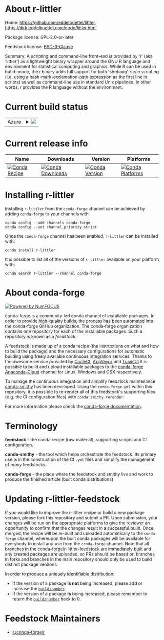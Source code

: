 About r-littler
===============

Home: https://github.com/eddelbuettel/littler, https://dirk.eddelbuettel.com/code/littler.html

Package license: GPL-2.0-or-later

Feedstock license: [BSD-3-Clause](https://github.com/conda-forge/r-littler-feedstock/blob/master/LICENSE.txt)

Summary: A scripting and command-line front-end is provided by 'r' (aka 'littler') as a lightweight binary wrapper around the GNU R language and environment for statistical computing and graphics. While R can be used in batch mode, the r binary adds full support for both 'shebang'-style scripting (i.e. using a  hash-mark-exclamation-path expression as the first line in scripts) as well as command-line use in standard Unix pipelines. In other words, r provides the R language without the environment.

Current build status
====================


<table>
    
  <tr>
    <td>Azure</td>
    <td>
      <details>
        <summary>
          <a href="https://dev.azure.com/conda-forge/feedstock-builds/_build/latest?definitionId=7864&branchName=master">
            <img src="https://dev.azure.com/conda-forge/feedstock-builds/_apis/build/status/r-littler-feedstock?branchName=master">
          </a>
        </summary>
        <table>
          <thead><tr><th>Variant</th><th>Status</th></tr></thead>
          <tbody><tr>
              <td>linux_64_r_base4.0</td>
              <td>
                <a href="https://dev.azure.com/conda-forge/feedstock-builds/_build/latest?definitionId=7864&branchName=master">
                  <img src="https://dev.azure.com/conda-forge/feedstock-builds/_apis/build/status/r-littler-feedstock?branchName=master&jobName=linux&configuration=linux_64_r_base4.0" alt="variant">
                </a>
              </td>
            </tr><tr>
              <td>linux_64_r_base4.1</td>
              <td>
                <a href="https://dev.azure.com/conda-forge/feedstock-builds/_build/latest?definitionId=7864&branchName=master">
                  <img src="https://dev.azure.com/conda-forge/feedstock-builds/_apis/build/status/r-littler-feedstock?branchName=master&jobName=linux&configuration=linux_64_r_base4.1" alt="variant">
                </a>
              </td>
            </tr><tr>
              <td>osx_64_r_base4.0</td>
              <td>
                <a href="https://dev.azure.com/conda-forge/feedstock-builds/_build/latest?definitionId=7864&branchName=master">
                  <img src="https://dev.azure.com/conda-forge/feedstock-builds/_apis/build/status/r-littler-feedstock?branchName=master&jobName=osx&configuration=osx_64_r_base4.0" alt="variant">
                </a>
              </td>
            </tr><tr>
              <td>osx_64_r_base4.1</td>
              <td>
                <a href="https://dev.azure.com/conda-forge/feedstock-builds/_build/latest?definitionId=7864&branchName=master">
                  <img src="https://dev.azure.com/conda-forge/feedstock-builds/_apis/build/status/r-littler-feedstock?branchName=master&jobName=osx&configuration=osx_64_r_base4.1" alt="variant">
                </a>
              </td>
            </tr>
          </tbody>
        </table>
      </details>
    </td>
  </tr>
</table>

Current release info
====================

| Name | Downloads | Version | Platforms |
| --- | --- | --- | --- |
| [![Conda Recipe](https://img.shields.io/badge/recipe-r--littler-green.svg)](https://anaconda.org/conda-forge/r-littler) | [![Conda Downloads](https://img.shields.io/conda/dn/conda-forge/r-littler.svg)](https://anaconda.org/conda-forge/r-littler) | [![Conda Version](https://img.shields.io/conda/vn/conda-forge/r-littler.svg)](https://anaconda.org/conda-forge/r-littler) | [![Conda Platforms](https://img.shields.io/conda/pn/conda-forge/r-littler.svg)](https://anaconda.org/conda-forge/r-littler) |

Installing r-littler
====================

Installing `r-littler` from the `conda-forge` channel can be achieved by adding `conda-forge` to your channels with:

```
conda config --add channels conda-forge
conda config --set channel_priority strict
```

Once the `conda-forge` channel has been enabled, `r-littler` can be installed with:

```
conda install r-littler
```

It is possible to list all of the versions of `r-littler` available on your platform with:

```
conda search r-littler --channel conda-forge
```


About conda-forge
=================

[![Powered by NumFOCUS](https://img.shields.io/badge/powered%20by-NumFOCUS-orange.svg?style=flat&colorA=E1523D&colorB=007D8A)](http://numfocus.org)

conda-forge is a community-led conda channel of installable packages.
In order to provide high-quality builds, the process has been automated into the
conda-forge GitHub organization. The conda-forge organization contains one repository
for each of the installable packages. Such a repository is known as a *feedstock*.

A feedstock is made up of a conda recipe (the instructions on what and how to build
the package) and the necessary configurations for automatic building using freely
available continuous integration services. Thanks to the awesome service provided by
[CircleCI](https://circleci.com/), [AppVeyor](https://www.appveyor.com/)
and [TravisCI](https://travis-ci.com/) it is possible to build and upload installable
packages to the [conda-forge](https://anaconda.org/conda-forge)
[Anaconda-Cloud](https://anaconda.org/) channel for Linux, Windows and OSX respectively.

To manage the continuous integration and simplify feedstock maintenance
[conda-smithy](https://github.com/conda-forge/conda-smithy) has been developed.
Using the ``conda-forge.yml`` within this repository, it is possible to re-render all of
this feedstock's supporting files (e.g. the CI configuration files) with ``conda smithy rerender``.

For more information please check the [conda-forge documentation](https://conda-forge.org/docs/).

Terminology
===========

**feedstock** - the conda recipe (raw material), supporting scripts and CI configuration.

**conda-smithy** - the tool which helps orchestrate the feedstock.
                   Its primary use is in the construction of the CI ``.yml`` files
                   and simplify the management of *many* feedstocks.

**conda-forge** - the place where the feedstock and smithy live and work to
                  produce the finished article (built conda distributions)


Updating r-littler-feedstock
============================

If you would like to improve the r-littler recipe or build a new
package version, please fork this repository and submit a PR. Upon submission,
your changes will be run on the appropriate platforms to give the reviewer an
opportunity to confirm that the changes result in a successful build. Once
merged, the recipe will be re-built and uploaded automatically to the
`conda-forge` channel, whereupon the built conda packages will be available for
everybody to install and use from the `conda-forge` channel.
Note that all branches in the conda-forge/r-littler-feedstock are
immediately built and any created packages are uploaded, so PRs should be based
on branches in forks and branches in the main repository should only be used to
build distinct package versions.

In order to produce a uniquely identifiable distribution:
 * If the version of a package **is not** being increased, please add or increase
   the [``build/number``](https://docs.conda.io/projects/conda-build/en/latest/resources/define-metadata.html#build-number-and-string).
 * If the version of a package **is** being increased, please remember to return
   the [``build/number``](https://docs.conda.io/projects/conda-build/en/latest/resources/define-metadata.html#build-number-and-string)
   back to 0.

Feedstock Maintainers
=====================

* [@conda-forge/r](https://github.com/conda-forge/r/)

